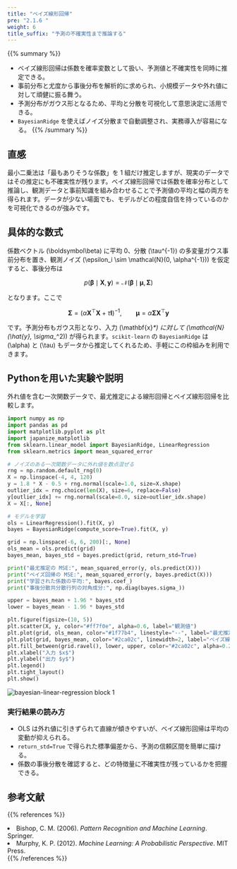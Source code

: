 ```yaml
---
title: "ベイズ線形回帰"
pre: "2.1.6 "
weight: 6
title_suffix: "予測の不確実性まで推論する"
---
```


{{% summary %}}
- ベイズ線形回帰は係数を確率変数として扱い、予測値と不確実性を同時に推定できる。
- 事前分布と尤度から事後分布を解析的に求められ、小規模データや外れ値に対して頑健に振る舞う。
- 予測分布がガウス形となるため、平均と分散を可視化して意思決定に活用できる。
- `BayesianRidge` を使えばノイズ分散まで自動調整され、実務導入が容易になる。
{{% /summary %}}

## 直感
最小二乗法は「最もありそうな係数」を 1 組だけ推定しますが、現実のデータではその推定にも不確実性が残ります。ベイズ線形回帰では係数を確率分布として推論し、観測データと事前知識を組み合わせることで予測値の平均と幅の両方を得られます。データが少ない場面でも、モデルがどの程度自信を持っているのかを可視化できるのが強みです。

## 具体的な数式
係数ベクトル \(\boldsymbol\beta\) に平均 0、分散 \(\tau^{-1}\) の多変量ガウス事前分布を置き、観測ノイズ \(\epsilon_i \sim \mathcal{N}(0, \alpha^{-1})\) を仮定すると、事後分布は

$$
p(\boldsymbol\beta \mid \mathbf{X}, \mathbf{y}) = \mathcal{N}(\boldsymbol\beta \mid \boldsymbol\mu, \mathbf{\Sigma})
$$

となります。ここで

$$
\mathbf{\Sigma} = (\alpha \mathbf{X}^\top \mathbf{X} + \tau \mathbf{I})^{-1}, \qquad
\boldsymbol\mu = \alpha \mathbf{\Sigma} \mathbf{X}^\top \mathbf{y}
$$

です。予測分布もガウス形となり、入力 \(\mathbf{x}_*\) に対して \(\mathcal{N}(\hat{y}_*, \sigma_*^2)\) が得られます。`scikit-learn` の `BayesianRidge` は \(\alpha\) と \(\tau\) もデータから推定してくれるため、手軽にこの枠組みを利用できます。

## Pythonを用いた実験や説明
外れ値を含む一次関数データで、最尤推定による線形回帰とベイズ線形回帰を比較します。

```python
import numpy as np
import pandas as pd
import matplotlib.pyplot as plt
import japanize_matplotlib
from sklearn.linear_model import BayesianRidge, LinearRegression
from sklearn.metrics import mean_squared_error

# ノイズのある一次関数データに外れ値を数点混ぜる
rng = np.random.default_rng(0)
X = np.linspace(-4, 4, 120)
y = 1.8 * X - 0.5 + rng.normal(scale=1.0, size=X.shape)
outlier_idx = rng.choice(len(X), size=6, replace=False)
y[outlier_idx] += rng.normal(scale=8.0, size=outlier_idx.shape)
X = X[:, None]

# モデルを学習
ols = LinearRegression().fit(X, y)
bayes = BayesianRidge(compute_score=True).fit(X, y)

grid = np.linspace(-6, 6, 200)[:, None]
ols_mean = ols.predict(grid)
bayes_mean, bayes_std = bayes.predict(grid, return_std=True)

print("最尤推定の MSE:", mean_squared_error(y, ols.predict(X)))
print("ベイズ回帰の MSE:", mean_squared_error(y, bayes.predict(X)))
print("学習された係数の平均:", bayes.coef_)
print("事後分散共分散行列の対角成分:", np.diag(bayes.sigma_))

upper = bayes_mean + 1.96 * bayes_std
lower = bayes_mean - 1.96 * bayes_std

plt.figure(figsize=(10, 5))
plt.scatter(X, y, color="#ff7f0e", alpha=0.6, label="観測値")
plt.plot(grid, ols_mean, color="#1f77b4", linestyle="--", label="最尤推定 (OLS)")
plt.plot(grid, bayes_mean, color="#2ca02c", linewidth=2, label="ベイズ線形回帰の平均")
plt.fill_between(grid.ravel(), lower, upper, color="#2ca02c", alpha=0.2, label="95% 信頼区間")
plt.xlabel("入力 $x$")
plt.ylabel("出力 $y$")
plt.legend()
plt.tight_layout()
plt.show()
```

![bayesian-linear-regression block 1](/images/basic/regression/bayesian-linear-regression_block01_ja.png)

### 実行結果の読み方
- OLS は外れ値に引きずられて直線が傾きやすいが、ベイズ線形回帰は平均の変動が抑えられる。
- `return_std=True` で得られた標準偏差から、予測の信頼区間を簡単に描ける。
- 係数の事後分散を確認すると、どの特徴量に不確実性が残っているかを把握できる。

## 参考文献
{{% references %}}
<li>Bishop, C. M. (2006). <i>Pattern Recognition and Machine Learning</i>. Springer.</li>
<li>Murphy, K. P. (2012). <i>Machine Learning: A Probabilistic Perspective</i>. MIT Press.</li>
{{% /references %}}
